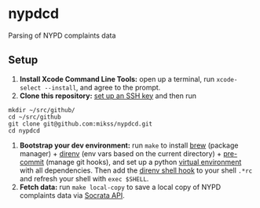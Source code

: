 # nypdcd
Parsing of NYPD complaints data

## Setup

1. **Install Xcode Command Line Tools:** open up a terminal, run `xcode-select --install`, and agree to the prompt.
1. **Clone this repository:** [set up an SSH key](https://help.github.com/en/articles/connecting-to-github-with-ssh) and then run
```
mkdir ~/src/github/
cd ~/src/github
git clone git@github.com:mikss/nypdcd.git
cd nypdcd
```
1. **Bootstrap your dev environment:** run `make` to install [brew](https://brew.sh/) (package manager) + [direnv](https://direnv.net) (env
vars based on the current directory) + [pre-commit](https://pre-commit.com/) (manage git hooks), and set up a python [virtual
environment](https://docs.python.org/3/tutorial/venv.html) with all dependencies. Then add the [direnv shell hook](https://direnv.net/docs/hook.html) to your shell `.*rc` and refresh your shell with `exec $SHELL`.
1. **Fetch data:** run `make local-copy` to save a local copy of NYPD complaints data via [Socrata API](https://dev.socrata.com).
